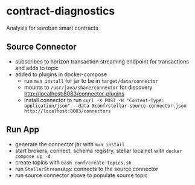 # contract-diagnostics

Analysis for soroban smart contracts

## Source Connector
- subscribes to horizon transaction streaming endpoint for transactions and adds to topic
- added to plugins in docker-compose
  - run `mvn install` for jar to be in `target/data/connector`
  - mounts to `/usr/java/share/connector` for discovery [http://localhost:8083/connector-plugins]()
  - install connector to run `curl -X POST -H "Content-Type: application/json" --data @conf/stellar-source-connector.json http://localhost:8083/connectors`

## Run App
- generate the connector jar with `mvn install`
- start brokers, connect, schema registry, stellar localnet with `docker compose up -d`
- create topics with `bash conf/create-topics.sh`
- run `StellarStreamsApp`: connects to the source connector
- run source connector above to populate source topic